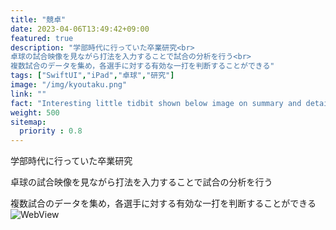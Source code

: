 ```yaml
---
title: "競卓"
date: 2023-04-06T13:49:42+09:00
featured: true
description: "学部時代に行っていた卒業研究<br>
卓球の試合映像を見ながら打法を入力することで試合の分析を行う<br>
複数試合のデータを集め，各選手に対する有効な一打を判断することができる"
tags: ["SwiftUI","iPad","卓球","研究"]
image: "/img/kyoutaku.png"
link: ""
fact: "Interesting little tidbit shown below image on summary and detail page"
weight: 500
sitemap:
  priority : 0.8
---
```

学部時代に行っていた卒業研究

卓球の試合映像を見ながら打法を入力することで試合の分析を行う

複数試合のデータを集め，各選手に対する有効な一打を判断することができる
![WebView](/img/kyoutaku.png)
